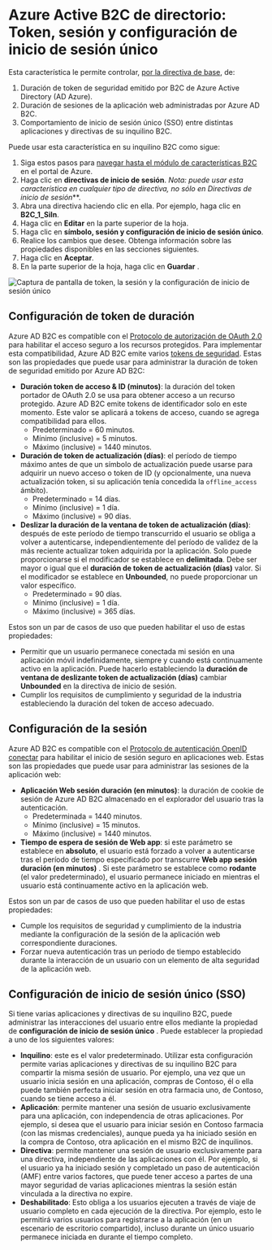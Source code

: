 <properties
    pageTitle="Azure Active B2C de directorio: Token, sesión y configuración de inicio de sesión único | Microsoft Azure"
    description="Token, la sesión y la configuración de inicio de sesión único en Azure Active Directory B2C"
    services="active-directory-b2c"
    documentationCenter=""
    authors="swkrish"
    manager="mbaldwin"
    editor="bryanla"/>

<tags
    ms.service="active-directory-b2c"
    ms.workload="identity"
    ms.tgt_pltfrm="na"
    ms.devlang="na"
    ms.topic="article"
    ms.date="07/24/2016"
    ms.author="swkrish"/>

# <a name="azure-active-directory-b2c-token-session-and-single-sign-on-configuration"></a>Azure Active B2C de directorio: Token, sesión y configuración de inicio de sesión único

Esta característica le permite controlar, [por la directiva de base](active-directory-b2c-reference-policies.md), de:
 
1. Duración de token de seguridad emitido por B2C de Azure Active Directory (AD Azure).
2. Duración de sesiones de la aplicación web administradas por Azure AD B2C.
3. Comportamiento de inicio de sesión único (SSO) entre distintas aplicaciones y directivas de su inquilino B2C.

Puede usar esta característica en su inquilino B2C como sigue:

1. Siga estos pasos para [navegar hasta el módulo de características B2C](active-directory-b2c-app-registration.md#navigate-to-the-b2c-features-blade) en el portal de Azure.
2. Haga clic en **directivas de inicio de sesión**. *Nota: puede usar esta característica en cualquier tipo de directiva, no sólo en* *Directivas de inicio de sesión***.
3. Abra una directiva haciendo clic en ella. Por ejemplo, haga clic en **B2C_1_SiIn**.
4. Haga clic en **Editar** en la parte superior de la hoja.
5. Haga clic en **símbolo, sesión y configuración de inicio de sesión único**.
6. Realice los cambios que desee. Obtenga información sobre las propiedades disponibles en las secciones siguientes.
7. Haga clic en **Aceptar**.
8. En la parte superior de la hoja, haga clic en **Guardar** .

![Captura de pantalla de token, la sesión y la configuración de inicio de sesión único](./media/active-directory-b2c-token-session-sso/token-session-sso.png)

## <a name="token-lifetimes-configuration"></a>Configuración de token de duración

Azure AD B2C es compatible con el [Protocolo de autorización de OAuth 2.0](active-directory-b2c-reference-protocols.md) para habilitar el acceso seguro a los recursos protegidos. Para implementar esta compatibilidad, Azure AD B2C emite varios [tokens de seguridad](active-directory-b2c-reference-tokens.md). Estas son las propiedades que puede usar para administrar la duración de token de seguridad emitido por Azure AD B2C:

- **Duración token de acceso & ID (minutos)**: la duración del token portador de OAuth 2.0 se usa para obtener acceso a un recurso protegido. Azure AD B2C emite tokens de identificador solo en este momento. Este valor se aplicará a tokens de acceso, cuando se agrega compatibilidad para ellos.
   - Predeterminado = 60 minutos.
   - Mínimo (inclusive) = 5 minutos.
   - Máximo (inclusive) = 1440 minutos.
- **Duración de token de actualización (días)**: el período de tiempo máximo antes de que un símbolo de actualización puede usarse para adquirir un nuevo acceso o token de ID (y opcionalmente, una nueva actualización token, si su aplicación tenía concedida la `offline_access` ámbito).
   - Predeterminado = 14 días.
   - Mínimo (inclusive) = 1 día.
   - Máximo (inclusive) = 90 días.
- **Deslizar la duración de la ventana de token de actualización (días)**: después de este período de tiempo transcurrido el usuario se obliga a volver a autenticarse, independientemente del período de validez de la más reciente actualizar token adquirida por la aplicación. Solo puede proporcionarse si el modificador se establece en **delimitada**. Debe ser mayor o igual que el **duración de token de actualización (días)** valor. Si el modificador se establece en **Unbounded**, no puede proporcionar un valor específico.
   - Predeterminado = 90 días.
   - Mínimo (inclusive) = 1 día.
   - Máximo (inclusive) = 365 días.

Estos son un par de casos de uso que pueden habilitar el uso de estas propiedades:

- Permitir que un usuario permanece conectada mi sesión en una aplicación móvil indefinidamente, siempre y cuando está continuamente activo en la aplicación. Puede hacerlo estableciendo la **duración de ventana de deslizante token de actualización (días)** cambiar **Unbounded** en la directiva de inicio de sesión.
- Cumplir los requisitos de cumplimiento y seguridad de la industria estableciendo la duración del token de acceso adecuado.

## <a name="session-configuration"></a>Configuración de la sesión

Azure AD B2C es compatible con el [Protocolo de autenticación OpenID conectar](active-directory-b2c-reference-oidc.md) para habilitar el inicio de sesión seguro en aplicaciones web. Estas son las propiedades que puede usar para administrar las sesiones de la aplicación web:

- **Aplicación Web sesión duración (en minutos)**: la duración de cookie de sesión de Azure AD B2C almacenado en el explorador del usuario tras la autenticación.
   - Predeterminada = 1440 minutos.
   - Mínimo (inclusive) = 15 minutos.
   - Máximo (inclusive) = 1440 minutos.
- **Tiempo de espera de sesión de Web app**: si este parámetro se establece en **absoluto**, el usuario está forzado a volver a autenticarse tras el período de tiempo especificado por transcurre **Web app sesión duración (en minutos)** . Si este parámetro se establece como **rodante** (el valor predeterminado), el usuario permanece iniciado en mientras el usuario está continuamente activo en la aplicación web.

Estos son un par de casos de uso que pueden habilitar el uso de estas propiedades:

- Cumple los requisitos de seguridad y cumplimiento de la industria mediante la configuración de la sesión de la aplicación web correspondiente duraciones.
- Forzar nueva autenticación tras un periodo de tiempo establecido durante la interacción de un usuario con un elemento de alta seguridad de la aplicación web. 

## <a name="single-sign-on-sso-configuration"></a>Configuración de inicio de sesión único (SSO)

Si tiene varias aplicaciones y directivas de su inquilino B2C, puede administrar las interacciones del usuario entre ellos mediante la propiedad de **configuración de inicio de sesión único** . Puede establecer la propiedad a uno de los siguientes valores:

- **Inquilino**: este es el valor predeterminado. Utilizar esta configuración permite varias aplicaciones y directivas de su inquilino B2C para compartir la misma sesión de usuario. Por ejemplo, una vez que un usuario inicia sesión en una aplicación, compras de Contoso, él o ella puede también perfecta iniciar sesión en otra farmacia uno, de Contoso, cuando se tiene acceso a él.
- **Aplicación**: permite mantener una sesión de usuario exclusivamente para una aplicación, con independencia de otras aplicaciones. Por ejemplo, si desea que el usuario para iniciar sesión en Contoso farmacia (con las mismas credenciales), aunque pueda ya ha iniciado sesión en la compra de Contoso, otra aplicación en el mismo B2C de inquilinos. 
- **Directiva**: permite mantener una sesión de usuario exclusivamente para una directiva, independiente de las aplicaciones con él. Por ejemplo, si el usuario ya ha iniciado sesión y completado un paso de autenticación (AMF) entre varios factores, que puede tener acceso a partes de una mayor seguridad de varias aplicaciones mientras la sesión están vinculada a la directiva no expire.
- **Deshabilitado**: Esto obliga a los usuarios ejecuten a través de viaje de usuario completo en cada ejecución de la directiva. Por ejemplo, esto le permitirá varios usuarios para registrarse a la aplicación (en un escenario de escritorio compartido), incluso durante un único usuario permanece iniciada en durante el tiempo completo.
